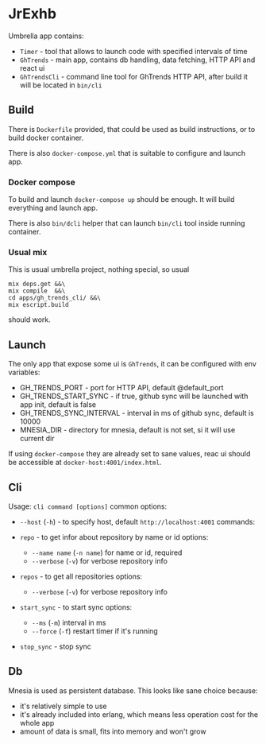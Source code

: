 # JrExhb

Umbrella app contains:
* `Timer` - tool that allows to launch code with specified intervals of time
* `GhTrends` - main app, contains db handling, data fetching, HTTP API and react ui
* `GhTrendsCli` - command line tool for GhTrends HTTP API, after build it will be located in `bin/cli`

## Build
There is `Dockerfile` provided, that could be used as build instructions, or
to build docker container.

There is also `docker-compose.yml` that is suitable to configure and launch app.

### Docker compose
To build and launch `docker-compose up` should be enough. It will build
everything and launch app.

There is also `bin/dcli` helper that can launch `bin/cli` tool inside running
container.

### Usual mix
This is usual umbrella project, nothing special, so usual
```
mix deps.get &&\
mix compile  &&\
cd apps/gh_trends_cli/ &&\
mix escript.build
```
should work.

## Launch
The only app that expose some ui is `GhTrends`, it can be configured with env
variables:
- GH_TRENDS_PORT - port for HTTP API, default @default_port
- GH_TRENDS_START_SYNC - if true, github sync will be launched with app init,
  default is false
- GH_TRENDS_SYNC_INTERVAL - interval in ms of github sync, default is 10000
- MNESIA_DIR - directory for mnesia, default is not set, si it will use current
  dir

If using `docker-compose` they are already set to sane values, reac ui should be
accessible at `docker-host:4001/index.html`.

## Cli
Usage: `cli command [options]`
common options:
- `--host` (`-h`) - to specify host, default `http://localhost:4001`
commands:
- `repo` - to get infor about repository by name or id
  options:
  - `--name name` (`-n name`) for name or id, required
  - `--verbose` (`-v`) for verbose repository info

- `repos` - to get all repositories
  options:
  - `--verbose` (`-v`) for verbose repository info

- `start_sync` - to start sync
  options:
  - `--ms` (`-m`) interval in ms
  - `--force` (`-f`) restart timer if it's running

- `stop_sync` - stop sync

## Db
Mnesia is used as persistent database. This looks like sane choice because:
- it's relatively simple to use
- it's already included into erlang, which means less operation cost for the whole app
- amount of data is small, fits into memory and won't grow
